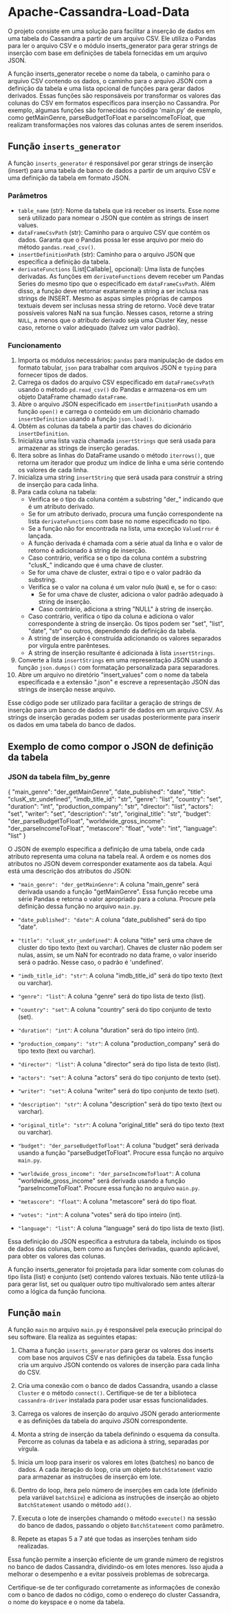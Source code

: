 # Apache-Cassandra-Load-Data
O projeto consiste em uma solução para facilitar a inserção de dados em uma tabela do Cassandra a partir de um arquivo CSV. Ele utiliza o Pandas para ler o arquivo CSV e o módulo inserts_generator para gerar strings de inserção com base em definições de tabela fornecidas em um arquivo JSON.

A função inserts_generator recebe o nome da tabela, o caminho para o arquivo CSV contendo os dados, o caminho para o arquivo JSON com a definição da tabela e uma lista opcional de funções para gerar dados derivados. Essas funções são responsáveis por transformar os valores das colunas do CSV em formatos específicos para inserção no Cassandra. Por exemplo, algumas funções são fornecidas no código 'main.py' de exemplo, como getMainGenre, parseBudgetToFloat e parseIncomeToFloat, que realizam transformações nos valores das colunas antes de serem inseridos.

## Função `inserts_generator`

A função `inserts_generator` é responsável por gerar strings de inserção (insert) para uma tabela de banco de dados a partir de um arquivo CSV e uma definição da tabela em formato JSON.

### Parâmetros

- `table_name` (str): Nome da tabela que irá receber os inserts. Esse nome será utilizado para nomear o JSON que contém as strings de insert values.
- `dataFrameCsvPath` (str): Caminho para o arquivo CSV que contém os dados. Garanta que o Pandas possa ler esse arquivo por meio do método `pandas.read_csv()`.
- `insertDefinitionPath` (str): Caminho para o arquivo JSON que especifica a definição da tabela.
- `derivateFunctions` (List[Callable], opcional): Uma lista de funções derivadas. As funções em `derivateFunctions` devem receber um Pandas Series do mesmo tipo que o especificado em `dataFrameCsvPath`. Além disso, a função deve retornar exatamente a string a ser inclusa nas strings de INSERT. Mesmo as aspas simples próprias de campos textuais devem ser inclusas nessa string de retorno. Você deve tratar possíveis valores NaN na sua função. Nesses casos, retorne a string `NULL`, a menos que o atributo derivado seja uma Cluster Key, nesse caso, retorne o valor adequado (talvez um valor padrão).

### Funcionamento

1. Importa os módulos necessários: `pandas` para manipulação de dados em formato tabular, `json` para trabalhar com arquivos JSON e `typing` para fornecer tipos de dados.
2. Carrega os dados do arquivo CSV especificado em `dataFrameCsvPath` usando o método `pd.read_csv()` do Pandas e armazena-os em um objeto DataFrame chamado `dataFrame`.
3. Abre o arquivo JSON especificado em `insertDefinitionPath` usando a função `open()` e carrega o conteúdo em um dicionário chamado `insertDefinition` usando a função `json.load()`.
4. Obtém as colunas da tabela a partir das chaves do dicionário `insertDefinition`.
5. Inicializa uma lista vazia chamada `insertStrings` que será usada para armazenar as strings de inserção geradas.
6. Itera sobre as linhas do DataFrame usando o método `iterrows()`, que retorna um iterador que produz um índice de linha e uma série contendo os valores de cada linha.
7. Inicializa uma string `insertString` que será usada para construir a string de inserção para cada linha.
8. Para cada coluna na tabela:
   - Verifica se o tipo da coluna contém a substring "der_" indicando que é um atributo derivado.
   - Se for um atributo derivado, procura uma função correspondente na lista `derivateFunctions` com base no nome especificado no tipo.
   - Se a função não for encontrada na lista, uma exceção `ValueError` é lançada.
   - A função derivada é chamada com a série atual da linha e o valor de retorno é adicionado à string de inserção.
   - Caso contrário, verifica se o tipo da coluna contém a substring "clusK_" indicando que é uma chave de cluster.
   - Se for uma chave de cluster, extrai o tipo e o valor padrão da substring.
   - Verifica se o valor na coluna é um valor nulo (`NaN`) e, se for o caso:
     - Se for uma chave de cluster, adiciona o valor padrão adequado à string de inserção.
     - Caso contrário, adiciona a string "NULL" à string de inserção.
   - Caso contrário, verifica o tipo da coluna e adiciona o valor correspondente à string de inserção. Os tipos podem ser "set", "list", "date", "str" ou outros, dependendo da definição da tabela.
   - A string de inserção é construída adicionando os valores separados por vírgula entre parênteses.
   - A string de inserção resultante é adicionada à lista `insertStrings`.
9. Converte a lista `insertStrings` em uma representação JSON usando a função `json.dumps()` com formatação personalizada para separadores.
10. Abre um arquivo no diretório "insert_values" com o nome da tabela especificada e a extensão ".json" e escreve a representação JSON das strings de inserção nesse arquivo.

Esse código pode ser utilizado para facilitar a geração de strings de inserção para um banco de dados a partir de dados em um arquivo CSV. As strings de inserção geradas podem ser usadas posteriormente para inserir os dados em uma tabela do banco de dados.

## Exemplo de como compor o JSON de definição da tabela

### JSON da tabela film_by_genre

{
    "main_genre": "der_getMainGenre",
    "date_published": "date",
    "title": "clusK_str_undefined",
    "imdb_title_id": "str",
    "genre": "list",
    "country": "set",
    "duration": "int",
    "production_company": "str",
    "director": "list",
    "actors": "set",
    "writer": "set",
    "description": "str",
    "original_title": "str",
    "budget": "der_parseBudgetToFloat",
    "worldwide_gross_income": "der_parseIncomeToFloat",
    "metascore": "float",
    "vote": "int",
    "language": "list"
}

O JSON de exemplo especifica a definição de uma tabela, onde cada atributo representa uma coluna na tabela real. A ordem e os nomes dos atributos no JSON devem corresponder exatamente aos da tabela. Aqui está uma descrição dos atributos do JSON:

- `"main_genre": "der_getMainGenre"`: A coluna "main_genre" será derivada usando a função "getMainGenre". Essa função recebe uma série Pandas e retorna o valor apropriado para a coluna. Procure pela definição dessa função no arquivo `main.py`.

- `"date_published": "date"`: A coluna "date_published" será do tipo "date".

- `"title": "clusK_str_undefined"`: A coluna "title" será uma chave de cluster do tipo texto (text ou varchar). Chaves de cluster não podem ser nulas, assim, se um NaN for econtrado no data frame, o valor inserido será o padrão. Nesse caso, o padrão é 'undefined'.

- `"imdb_title_id": "str"`: A coluna "imdb_title_id" será do tipo texto (text ou varchar).

- `"genre": "list"`: A coluna "genre" será do tipo lista de texto (list<text>).

- `"country": "set"`: A coluna "country" será do tipo conjunto de texto (set<text>).

- `"duration": "int"`: A coluna "duration" será do tipo inteiro (int).

- `"production_company": "str"`: A coluna "production_company" será do tipo texto (text ou varchar).

- `"director": "list"`: A coluna "director" será do tipo lista de texto (list<text>).

- `"actors": "set"`: A coluna "actors" será do tipo conjunto de texto (set<text>).

- `"writer": "set"`: A coluna "writer" será do tipo conjunto de texto (set<text>).

- `"description": "str"`: A coluna "description" será do tipo texto (text ou varchar).

- `"original_title": "str"`: A coluna "original_title" será do tipo texto (text ou varchar).

- `"budget": "der_parseBudgetToFloat"`: A coluna "budget" será derivada usando a função "parseBudgetToFloat". Procure essa função no arquivo `main.py`.

- `"worldwide_gross_income": "der_parseIncomeToFloat"`: A coluna "worldwide_gross_income" será derivada usando a função "parseIncomeToFloat". Procure essa função no arquivo `main.py`.

- `"metascore": "float"`: A coluna "metascore" será do tipo float.

- `"votes": "int"`: A coluna "votes" será do tipo inteiro (int).

- `"language": "list"`: A coluna "language" será do tipo lista de texto (list<text>).

Essa definição do JSON especifica a estrutura da tabela, incluindo os tipos de dados das colunas, bem como as funções derivadas, quando aplicável, para obter os valores das colunas.

A função inserts_generator foi projetada para lidar somente com colunas do tipo lista (list) e conjunto (set) contendo valores textuais. Não tente utilizá-la para gerar list<int>, set<float> ou qualquer outro tipo multivalorado sem antes alterar como a lógica da função funciona.

## Função `main`

A função `main` no arquivo `main.py` é responsável pela execução principal do seu software. Ela realiza as seguintes etapas:

1. Chama a função `inserts_generator` para gerar os valores dos inserts com base nos arquivos CSV e nas definições da tabela. Essa função cria um arquivo JSON contendo os valores de inserção para cada linha do CSV.

2. Cria uma conexão com o banco de dados Cassandra, usando a classe `Cluster` e o método `connect()`. Certifique-se de ter a biblioteca `cassandra-driver` instalada para poder usar essas funcionalidades.

3. Carrega os valores de inserção do arquivo JSON gerado anteriormente e as definições da tabela do arquivo JSON correspondente.

4. Monta a string de inserção da tabela definindo o esquema da consulta. Percorre as colunas da tabela e as adiciona à string, separadas por vírgula.

5. Inicia um loop para inserir os valores em lotes (batches) no banco de dados. A cada iteração do loop, cria um objeto `BatchStatement` vazio para armazenar as instruções de inserção em lote.

6. Dentro do loop, itera pelo número de inserções em cada lote (definido pela variável `batchSize`) e adiciona as instruções de inserção ao objeto `BatchStatement` usando o método `add()`.

7. Executa o lote de inserções chamando o método `execute()` na sessão do banco de dados, passando o objeto `BatchStatement` como parâmetro.

8. Repete as etapas 5 a 7 até que todas as inserções tenham sido realizadas.

Essa função permite a inserção eficiente de um grande número de registros no banco de dados Cassandra, dividindo-os em lotes menores. Isso ajuda a melhorar o desempenho e a evitar possíveis problemas de sobrecarga.

Certifique-se de ter configurado corretamente as informações de conexão com o banco de dados no código, como o endereço do cluster Cassandra, o nome do keyspace e o nome da tabela.
